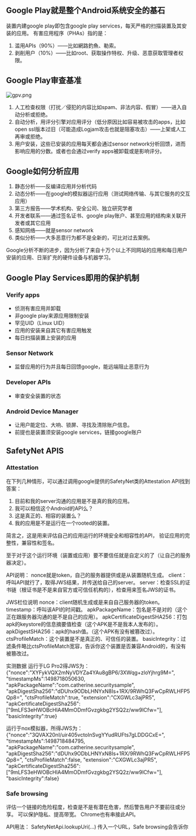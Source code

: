 ## Google Play就是整个Android系统安全的基石
装置内建google play即包含google play services，每天严格的扫描装置及其安装的应用。
有害应用程序（PHAs）指的是：
1. 滥用APIs（90%）——比如網路釣魚、勒索。
2. 剥削用户（10%）——比如root、获取操作特权、升级、恶意获取管理者权限。

## Google Play审查基准

![gpv.png][gpv.png]

1. 人工检查权限（打扰／侵犯的内容比如spam、非法内容、假冒）——进入自动分析或拒绝。
2. 自动分析，用评分引擎对应用评分（低分原因比如容易被攻击的apps，比如open ssl版本过旧（可能造成Logjam攻击也就是阻塞攻击）——上架或人工再审或拒绝。
3. 用户安装，这些已安装的应用每天都会通过sensor network分析回馈，进而影响应用的分数。或者也会通过verify apps被卸载或是影响评分。

## Google如何分析应用
1. 静态分析——反编译应用并分析代码
2. 动态分析——在google的模拟器运行应用（测试网络传输、与其它服务的交互应用）
3. 第三方报告——学术机构、安全公司、独立研究学者
4. 开发者联系——通过签名证书、google play账户、甚至应用的结构来关联开发者或其它应用
5. 感知网络——就是sensor network
6. 类似分析——大多恶意行为都不是全新的，可比对过去案例。

Google分析不断的进步，因为分析了来自十万个以上不同网站的应用和每日用户安装的应用、日渐扩充的硬件设备与机器学习。

## Google Play Services即用的保护机制
### Verify apps
 - 侦测有害应用并卸载
 - 非google play来源应用限制安装
 - 罕见UID（Linux UID）
 - 应用的安装来自其它有害应用触发
 - 每日扫描装置上安装的应用

### Sensor Network
 - 监督应用的行为并且每日回馈google，能远端阻止恶意行为

### Developer APIs
 - 审查安全装置的状态

### Android Device Manager
 - 让用户能定位、大响、锁屏、寻找及清除账户信息。
 - 前提也是装置须安装google services，链接google账户

## SafetyNet APIS

### Attestation
在下列几种情形，可以通过调用google提供的SafetyNet类的Attestation API找到答案：
1. 目前和我的server沟通的应用是不是真的我的应用。
2. 我可以相信这个Android的API么？
3. 这是真正的、相容的装置么？
4. 我的应用是不是运行在一个rooted的装置。

简言之，这是用来评估自己的应用运行的环境安全和相容性的API，
验证应用的完整性，兼容性和签名。

至于对于这个运行环境（装置或应用）要不要信任就是自定义的了（让自己的服务器决定）。

API说明：
nonce就是token，自己的服务器提供或是从装置随机生成。
client：呼叫API就行了，取得JWS结果，并​​传送给自己的server。
server：检查SSL的证书链（根证书是不是来自官方或可信任机构的），检查用来签名JWS的证书。

JWS栏位说明
nonce：client随机生成或是来自自己服务器的token。
timestamp：呼叫该API的时间戳。
apkPackageName：包名是不是对的（这个正在跟服务器沟通的是不是自己的应用）。
apkCertificateDigestSHA256：打包apk的keystore的信息摘要值检查（这个APK是不是我本人发布的）。
apkDigestSHA256：apk的hash值。（这个APK有没有被篡改过）。
ctsProfileMatch：这个装置是不是真正的、可信任的装置。
basicIntegrity：过滤条件略比ctsProfileMatch宽容，告诉你这个装置是否兼容Android的，有没有被篡改过。

实测数据
运行于LG Pro2得JWS为：
{"nonce":"XYFykVQX2mNyVDYZa4YAu8gBP6/3XWqg+zloYjhrg9M=",
"timestampMs":1498718050630,
"apkPackageName":"com.catherine.securitysample",
"apkDigestSha256":"dDUhx9ODbLHNYxN8Is+1RX/9RWhQ3FwCpRWLHFP5Qp8=",
"ctsProfileMatch":true,
"extension":"CXGWLc3ajPR5",
"apkCertificateDigestSha256":["9mLFS3eHWOBcHlA4MmODmfGvzgkbg2YSQ2z/ww9lCfw="],
"basicIntegrity":true}​

运行于nox模拟器，所得JWS为：
{"nonce":"3QVAX20nI/uir405vctoInSvgYYudRUFts7gLDDGCxE=​",
"timestampMs":1498718484795​,
"apkPackageName":"com.catherine.securitysample",
"apkDigestSha256":"dDUhx9ODbLHNYxN8Is+1RX/9RWhQ3FwCpRWLHFP5Qp8=",
"ctsProfileMatch":false,
"extension":"CXGWLc3ajPR5",
"apkCertificateDigestSha256":["9mLFS3eHWOBcHlA4MmODmfGvzgkbg2YSQ2z/ww9lCfw="],
"basicIntegrity":false}​​

### Safe browsing
评估一个链接的危险程度，检查是不是有潜在危害，然后警告用户不要前往或分享。
可以保护隐私、提高带宽。
Chrome也有串接此API。

API用法：
SafetyNetApi.lookupUri(...)
传入一个URL，Safe browsing会告诉你

[gpv.png]: https://github.com/Catherine22/MobileManager/blob/master/gpv.png
